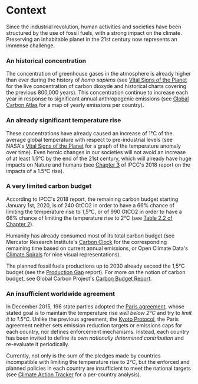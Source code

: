 # Context

Since the industrial revolution, human activities and societies have been structured by the use of fossil fuels, 
with a strong impact on the climate. Preserving an inhabitable planet in the 21st century now represents an immense 
challenge.

### An historical concentration

The concentration of greenhouse gases in the atmosphere is already higher than ever during the history
of *homo sapiens* (see  [Vital Signs of the Planet](https://climate.nasa.gov/vital-signs/carbon-dioxide/) 
for the live concentration of carbon dioxyde and historical charts covering the previous 800,000
years). This concentration continue to increase each year in response to significant annual anthropogenic emissions
(see [Global Carbon Atlas](http://www.globalcarbonatlas.org/en/CO2-emissions) for a map of yearly
emissions per country).

### An already significant temperature rise

These concentrations have already caused an increase of 1°C of the average global temperature with respect
to pre-industrial levels (see NASA's [Vital Signs of the Planet](https://climate.nasa.gov/vital-signs/global-temperature/) 
for a graph of the temperature anomaly over time). Even heroic changes in our societies
will not avoid an increase of at least 1.5°C by the end of the 21st century, which will already
have huge impacts on Nature and humans (see [Chapter 3](https://www.ipcc.ch/sr15/chapter/chapter-3/)
of IPCC's 2018 report on the impacts of a 1.5°C rise).

### A very limited carbon budget

According to IPCC's 2018 report, the remaining carbon budget starting January 1st, 2020, 
is of 240 GtCO2 in order to have a 66% chance of limiting the temperature rise to 1,5°C, 
or of 990 GtCO2 in order to have a 66% chance of limiting the temperature rise to 2°C
(see [Table 2.2 of Chapter 2](https://www.ipcc.ch/sr15/chapter/chapter-2/)).

Humanity has already consumed most of its total carbon budget (see Mercator Research Institute's 
[Carbon Clock](https://www.mcc-berlin.net/en/research/co2-budget.html) 
for the corresponding remaining time based on current annual emissions, 
or Open Climate Data's [Climate Spirals](https://openclimatedata.net/climate-spirals/from-emissions-to-global-warming-line-chart/)
for nice visual representations).

The planned fossil fuels productions up to 2030 already exceed the 1,5°C budget 
(see the [Production Gap](http://productiongap.org/2019report/) report). 
For more on the notion of carbon budget, see Global Carbon Project's [Carbon Budget Report](https://www.globalcarbonproject.org/carbonbudget/index.htm).

### An insufficient worldwide agreement

In December 2015, 196 state parties adopted the
[Paris agreement](https://unfccc.int/process-and-meetings/the-paris-agreement/the-paris-agreement),
whose stated goal is to maintain the temperature rise *well below 2°C* and try to *limit it to 1.5°C*.
Unlike the previous agreement, the [Kyoto Protocol](https://unfccc.int/kyoto_protocol), the Paris
agreement neither sets emission reduction targets or emissions caps for each country, nor defines
enforcement mechanisms. Instead, each country has been invited to define its own *nationally determined
contribution* and re-evaluate it periodically.

Currently, not only is the sum of the pledges made by countries incompatible with
limiting the temperature rise to 2°C, but the enforced and planned policies in each country are insufficient to meet 
the national targets (see [Climate Action Tracker](https://climateactiontracker.org/countries/) for a per-country analysis).
